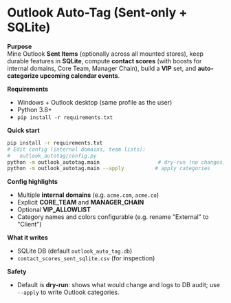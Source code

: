 # Outlook Auto-Tag (Sent-only + SQLite)

**Purpose**  
Mine Outlook **Sent Items** (optionally across all mounted stores), keep durable features in **SQLite**, compute **contact scores** (with boosts for internal domains, Core Team, Manager Chain), build a **VIP** set, and **auto-categorize upcoming calendar events**.

**Requirements**
- Windows + Outlook desktop (same profile as the user)
- Python 3.8+
- `pip install -r requirements.txt`

**Quick start**
```bash
pip install -r requirements.txt
# Edit config (internal domains, team lists):
#   outlook_autotag/config.py
python -m outlook_autotag.main                   # dry-run (no changes)
python -m outlook_autotag.main --apply          # apply categories
```

**Config highlights**
- Multiple **internal domains** (e.g. `acme.com`, `acme.co`)
- Explicit **CORE_TEAM** and **MANAGER_CHAIN**
- Optional **VIP_ALLOWLIST**
- Category names and colors configurable (e.g. rename "External" to "Client")

**What it writes**
- SQLite DB (default `outlook_auto_tag.db`)
- `contact_scores_sent_sqlite.csv` (for inspection)

**Safety**
- Default is **dry-run**: shows what would change and logs to DB audit; use `--apply` to write Outlook categories.
